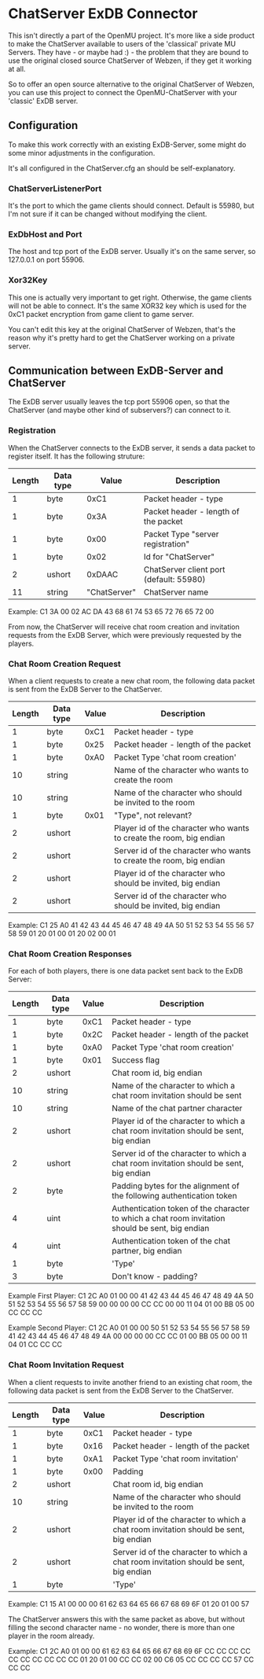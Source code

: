 ﻿# ChatServer ExDB Connector

This isn't directly a part of the OpenMU project. It's more like a side product
to make the ChatServer available to users of the 'classical' private MU Servers.
They have - or maybe had :) - the problem that they are bound to use the
original closed source ChatServer of Webzen, if they get it working at all.

So to offer an open source alternative to the original ChatServer of Webzen,
you can use this project to connect the OpenMU-ChatServer with your 'classic'
ExDB server.

## Configuration

To make this work correctly with an existing ExDB-Server, some might do some
minor adjustments in the configuration.

It's all configured in the ChatServer.cfg an should be self-explanatory.

### ChatServerListenerPort

It's the port to which the game clients should connect. Default is 55980,
but I'm not sure if it can be changed without modifying the client.

### ExDbHost and Port

The host and tcp port of the ExDB server. Usually it's on the same server, so
127.0.0.1 on port 55906.

### Xor32Key

This one is actually very important to get right. Otherwise, the game clients
will not be able to connect.
It's the same XOR32 key which is used for the 0xC1 packet encryption from game
client to game server.

You can't edit this key at the original ChatServer of Webzen, that's the reason
why it's pretty hard to get the ChatServer working on a private server.

## Communication between ExDB-Server and ChatServer

The ExDB server usually leaves the tcp port 55906 open, so that the ChatServer
(and maybe other kind of subservers?) can connect to it.

### Registration

When the ChatServer connects to the ExDB server, it sends a data packet to
register itself. It has the following struture:

|  Length  | Data type | Value | Description |
|----------|---------|-------------|---------|
| 1 | byte | 0xC1   | Packet header - type |
| 1 | byte | 0x3A   | Packet header - length of the packet |
| 1 | byte | 0x00   | Packet Type "server registration" |
| 1 | byte | 0x02   | Id for "ChatServer" |
| 2 | ushort | 0xDAAC   | ChatServer client port (‭default: 55980‬) |
| 11 | string | "ChatServer"   | ChatServer name |

Example: C1 3A 00 02 AC DA 43 68 61 74 53 65 72 76 65 72 00

From now, the ChatServer will receive chat room creation and invitation
requests from the ExDB Server, which were previously requested by the players.

### Chat Room Creation Request

When a client requests to create a new chat room, the following data packet is
sent from the ExDB Server to the ChatServer.

|  Length  | Data type | Value | Description |
|----------|---------|-------------|---------|
| 1 | byte | 0xC1   | Packet header - type |
| 1 | byte | 0x25   | Packet header - length of the packet |
| 1 | byte | 0xA0   | Packet Type 'chat room creation' |
| 10 | string |     | Name of the character who wants to create the room |
| 10 | string |     | Name of the character who should be invited to the room  |
| 1 | byte | 0x01   | "Type", not relevant? |
| 2 | ushort |      | Player id of the character who wants to create the room, big endian  |
| 2 | ushort |      | Server id of the character who wants to create the room, big endian  |
| 2 | ushort |      | Player id of the character who should be invited, big endian |
| 2 | ushort |      | Server id of the character who should be invited, big endian |

Example:
C1 25 A0 41 42 43 44 45
46 47 48 49 4A 50 51 52
53 54 55 56 57 58 59 01
20 01 00 01 20 02 00 01

### Chat Room Creation Responses

For each of both players, there is one data packet sent back to the ExDB Server:

|  Length  | Data type | Value | Description |
|----------|---------|-------------|---------|
| 1 | byte | 0xC1   | Packet header - type |
| 1 | byte | 0x2C   | Packet header - length of the packet |
| 1 | byte | 0xA0   | Packet Type 'chat room creation' |
| 1 | byte | 0x01   | Success flag |
| 2 | ushort |    | Chat room id, big endian |
| 10 | string |    | Name of the character to which a chat room invitation should be sent |
| 10 | string |    | Name of the chat partner character |
| 2 | ushort |    | Player id of the character to which a chat room invitation should be sent, big endian |
| 2 | ushort |     | Server id of the character to which a chat room invitation should be sent, big endian  |
| 2 | byte |    | Padding bytes for the alignment of the following authentication token |
| 4 | uint |  ‭‬  | Authentication token of the character to which a chat room invitation should be sent, big endian |
| 4 | uint |  ‭‬  | Authentication token of the chat partner, big endian |
| 1 | byte |    | 'Type' |
| 3 | byte |    | Don't know - padding?|

Example First Player:
C1 2C A0 01 00 00 41 42
43 44 45 46 47 48 49 4A
50 51 52 53 54 55 56 57
58 59 00 00 00 00 CC CC
00 00 11 04 01 00 BB 05
00 CC CC CC

Example Second Player:
C1 2C A0 01 00 00 50 51
52 53 54 55 56 57 58 59
41 42 43 44 45 46 47 48
49 4A 00 00 00 00 CC CC
01 00 BB 05 00 00 11 04
01 CC CC CC

### Chat Room Invitation Request

When a client requests to invite another friend to an existing chat room, the
following data packet is sent from the ExDB Server to the ChatServer.

|  Length  | Data type | Value | Description |
|----------|---------|-------------|---------|
| 1 | byte | 0xC1   | Packet header - type |
| 1 | byte | 0x16   | Packet header - length of the packet |
| 1 | byte | 0xA1   | Packet Type 'chat room invitation' |
| 1 | byte | 0x00   | Padding |
| 2 | ushort |  | Chat room id, big endian |
| 10 | string |    | Name of the character who should be invited to the room  |
| 2 | ushort |    | Player id of the character to which a chat room invitation should be sent, big endian |
| 2 | ushort |     | Server id of the character to which a chat room invitation should be sent, big endian  |
| 1 | byte |    | 'Type' |

Example:
C1 15 A1 00 00 00 61 62
63 64 65 66 67 68 69 6F
01 20 01 00 57

The ChatServer answers this with the same packet as above, but without filling
the second character name - no wonder, there is more than one player in the
room already.

Example:
C1 2C A0 01 00 00 61 62
63 64 65 66 67 68 69 6F
CC CC CC CC CC CC CC CC
CC CC 01 20 01 00 CC CC
02 00 C6 05 CC CC CC CC
57 CC CC CC
